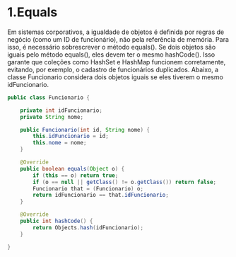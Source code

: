 # 1.Equals

Em sistemas corporativos, a igualdade de objetos é definida por regras de negócio (como um ID de funcionário), não pela referência de memória. Para isso, é necessário sobrescrever o método equals().
Se dois objetos são iguais pelo método equals(), eles devem ter o mesmo hashCode(). Isso garante que coleções como HashSet e HashMap funcionem corretamente, evitando, por exemplo, o cadastro de funcionários duplicados.
Abaixo, a classe Funcionario considera dois objetos iguais se eles tiverem o mesmo idFuncionario.

```java
public class Funcionario {

    private int idFuncionario;
    private String nome;

    public Funcionario(int id, String nome) {
        this.idFuncionario = id;
        this.nome = nome;
    }

    @Override
    public boolean equals(Object o) {
        if (this == o) return true;
        if (o == null || getClass() != o.getClass()) return false;
        Funcionario that = (Funcionario) o;
        return idFuncionario == that.idFuncionario;
    }

    @Override
    public int hashCode() {
        return Objects.hash(idFuncionario);
    }

}

